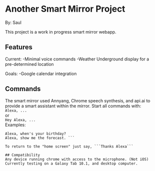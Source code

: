 # Another Smart Mirror Project
By: Saul

This project is a work in progress smart mirror webapp.

## Features
Current:
-Minimal voice commands
-Weather Underground display for a pre-determined location

Goals:
-Google calendar integration

## Commands
The smart mirror used Annyang, Chrome speech synthesis, and api.ai to provide a smart assistant within the mirror.
Start all commands with:   
``` Alexa, ... ```  
or  
``` Hey Alexa, ... ```  
Examples:
``` Hey Alexa, what's the weather like next teusday?  
Alexa, when's your birthday?  
Alexa, show me the forecast. ```  

To return to the "home screen" just say, ```Thanks Alexa```

## Compatibility
Any device running chrome with access to the microphone. (Not iOS)
Currently testing on a Galaxy Tab 10.1, and desktop computer.


